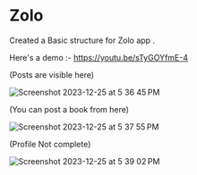 # Zolo

Created a Basic structure for Zolo app .

Here's a demo :-
https://youtu.be/sTyGOYfmE-4

(Posts are visible here)

![Screenshot 2023-12-25 at 5 36 45 PM](https://github.com/Sushant9473/Zolo/assets/72797131/f4d67881-bd21-4e8a-a0ce-250021d1d65b)

(You can post a book from here)

![Screenshot 2023-12-25 at 5 37 55 PM](https://github.com/Sushant9473/Zolo/assets/72797131/5cc234e5-6b23-411f-859b-a20d848f91a6)

(Profile Not complete)

![Screenshot 2023-12-25 at 5 39 02 PM](https://github.com/Sushant9473/Zolo/assets/72797131/4b90ddb8-e8b7-4bf4-b334-2e8424ca1caa)

